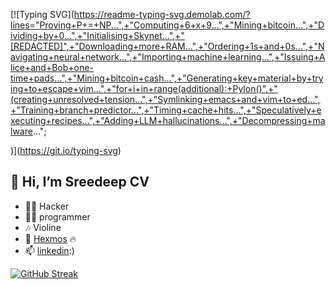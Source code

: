 [![Typing SVG](https://readme-typing-svg.demolab.com/?lines="Proving+P+=+NP...",+"Computing+6+x+9...",+"Mining+bitcoin...",+"Dividing+by+0...",+"Initialising+Skynet...",+"[REDACTED]",+"Downloading+more+RAM...",+"Ordering+1s+and+0s...",+"Navigating+neural+network...",+"Importing+machine+learning...",+"Issuing+Alice+and+Bob+one-time+pads...",+"Mining+bitcoin+cash...",+"Generating+key+material+by+trying+to+escape+vim...",+"for+i+in+range(additional):+Pylon()",+"(creating+unresolved+tension...",+"Symlinking+emacs+and+vim+to+ed...",+"Training+branch+predictor...",+"Timing+cache+hits...",+"Speculatively+executing+recipes...",+"Adding+LLM+hallucinations...",+"Decompressing+malware...";





)](https://git.io/typing-svg)

## 👋 Hi, I’m Sreedeep CV
- 🐱‍👤 Hacker
- 🐱‍🏍 programmer
- 🎶 Violine 
- 🌱 [Hexmos](https://hexmos.com/) 🔥
- 📫 [linkedin](https://www.linkedin.com/in/%F0%9F%98%8Esreedeep-cv-b7a486202/):) 


[![GitHub Streak](https://streak-stats.demolab.com/?user=rogueloop)](https://git.io/streak-stats)

